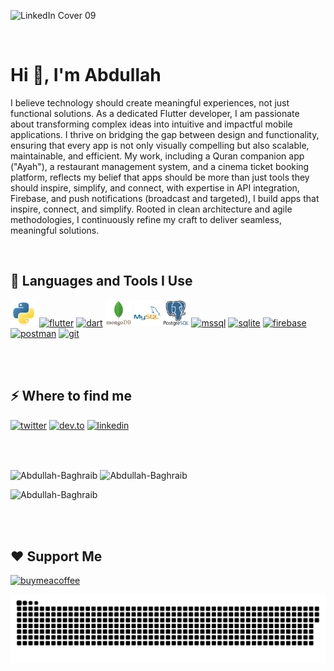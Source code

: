 
![LinkedIn Cover 09](https://github.com/user-attachments/assets/d1f2d1f6-9f15-4297-9d10-e5e535c5665c)

<br/>
<h1>Hi 👋, I'm Abdullah </h1>
<p>I believe technology should create meaningful experiences, not just functional solutions. As a dedicated Flutter developer, I am passionate about transforming complex ideas into intuitive and impactful mobile applications.    I thrive on bridging the gap between design and functionality, ensuring that every app is not only visually compelling but also scalable, maintainable, and efficient. My work, including a Quran companion app ("Ayah"), a restaurant management system, and a cinema ticket booking platform, reflects my belief that apps should be more than just tools they should inspire, simplify, and connect, with expertise in API integration, Firebase, and push notifications (broadcast and targeted), I build apps that inspire, connect, and simplify. Rooted in clean architecture and agile methodologies, I continuously refine my craft to deliver seamless, meaningful solutions.</p>



<br/>

<h2>🚀 Languages and Tools I Use</h2>
<p><a target="_blank" href="https://raw.githubusercontent.com/devicons/devicon/master/icons/python/python-original.svg" style="display: inline-block;"><img src="https://raw.githubusercontent.com/devicons/devicon/master/icons/python/python-original.svg" alt="python" width="42" height="42" /></a>
<a target="_blank" href="https://www.vectorlogo.zone/logos/flutterio/flutterio-icon.svg" style="display: inline-block;"><img src="https://www.vectorlogo.zone/logos/flutterio/flutterio-icon.svg" alt="flutter" width="42" height="42" /></a>
<a target="_blank" href="https://www.vectorlogo.zone/logos/dartlang/dartlang-icon.svg" style="display: inline-block;"><img src="https://www.vectorlogo.zone/logos/dartlang/dartlang-icon.svg" alt="dart" width="42" height="42" /></a>
<a target="_blank" href="https://raw.githubusercontent.com/devicons/devicon/master/icons/mongodb/mongodb-original-wordmark.svg" style="display: inline-block;"><img src="https://raw.githubusercontent.com/devicons/devicon/master/icons/mongodb/mongodb-original-wordmark.svg" alt="mongodb" width="42" height="42" /></a>
<a target="_blank" href="https://raw.githubusercontent.com/devicons/devicon/master/icons/mysql/mysql-original-wordmark.svg" style="display: inline-block;"><img src="https://raw.githubusercontent.com/devicons/devicon/master/icons/mysql/mysql-original-wordmark.svg" alt="mysql" width="42" height="42" /></a>
<a target="_blank" href="https://raw.githubusercontent.com/devicons/devicon/master/icons/postgresql/postgresql-original-wordmark.svg" style="display: inline-block;"><img src="https://raw.githubusercontent.com/devicons/devicon/master/icons/postgresql/postgresql-original-wordmark.svg" alt="postgresql" width="42" height="42" /></a>
<a target="_blank" href="https://www.svgrepo.com/show/303229/microsoft-sql-server-logo.svg" style="display: inline-block;"><img src="https://www.svgrepo.com/show/303229/microsoft-sql-server-logo.svg" alt="mssql" width="42" height="42" /></a>
<a target="_blank" href="https://www.vectorlogo.zone/logos/sqlite/sqlite-icon.svg" style="display: inline-block;"><img src="https://www.vectorlogo.zone/logos/sqlite/sqlite-icon.svg" alt="sqlite" width="42" height="42" /></a>
<a target="_blank" href="https://www.vectorlogo.zone/logos/firebase/firebase-icon.svg" style="display: inline-block;"><img src="https://www.vectorlogo.zone/logos/firebase/firebase-icon.svg" alt="firebase" width="42" height="42" /></a>
<a target="_blank" href="https://www.vectorlogo.zone/logos/getpostman/getpostman-icon.svg" style="display: inline-block;"><img src="https://www.vectorlogo.zone/logos/getpostman/getpostman-icon.svg" alt="postman" width="42" height="42" /></a>
<a target="_blank" href="https://www.vectorlogo.zone/logos/git-scm/git-scm-icon.svg" style="display: inline-block;"><img src="https://www.vectorlogo.zone/logos/git-scm/git-scm-icon.svg" alt="git" width="42" height="42" /></a></p>
<br/>
<br/>
<h2>⚡️ Where to find me</h2>
<p><a target="_blank" href="https://twitter.com/@ms1ms33__" style="display: inline-block;"><img src="https://img.shields.io/badge/twitter-x?style=for-the-badge&logo=x&logoColor=white&color=%230f1419" alt="twitter" /></a>
<a target="_blank" href="https://dev.to/https://abdullah-baghraib.github.io" style="display: inline-block;"><img src="https://img.shields.io/badge/dev-to?style=for-the-badge&logo=dev-to&logoColor=white&color=black" alt="dev.to" /></a>
<a target="_blank" href="https://www.linkedin.com/in/abdullah-baghrib" style="display: inline-block;"><img src="https://img.shields.io/badge/linkedin-logo?style=for-the-badge&logo=linkedin&logoColor=white&color=%230a77b6" alt="linkedin" /></a></p>
<br/>
<br/>
<p><img align="center" src="https://github-readme-stats.vercel.app/api?username=Abdullah-Baghraib&show_icons=true&locale=en" alt="Abdullah-Baghraib" />
<img align="center" src="https://github-readme-streak-stats.herokuapp.com/?user=Abdullah-Baghraib&" alt="Abdullah-Baghraib" /></p>
<p><img src="https://github-readme-stats.vercel.app/api/top-langs?username=Abdullah-Baghraib&show_icons=true&locale=en&layout=compact" alt="Abdullah-Baghraib" /></p>
<br/><br/>

<h2>❤️ Support Me</h2>
<p><p>
<a href="https://www.buymeacoffee.com/https://buymeacoffee.com/abdullah_baghrib">
<img src="https://cdn.buymeacoffee.com/buttons/v2/default-yellow.png" width="160" alt="buymeacoffee" />
</a>
</p>
</p>

<picture>
  <source media="(prefers-color-scheme: dark)" srcset="https://raw.githubusercontent.com/Abdullah-Baghraib/Abdullah-Baghraib/output/github-snake-dark.svg" />
  <source media="(prefers-color-scheme: light)" srcset="https://raw.githubusercontent.com/Abdullah-Baghraib/Abdullah-Baghraib/output/github-snake.svg" />
  <img alt="github-snake" src="https://raw.githubusercontent.com/Abdullah-Baghraib/Abdullah-Baghraib/output/github-snake.svg" />
</picture>

